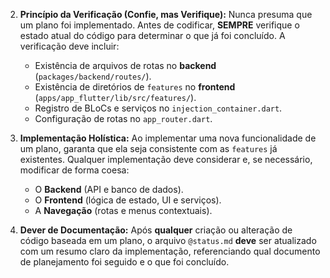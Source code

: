 

2.  **Princípio da Verificação (Confie, mas Verifique):** Nunca presuma que um plano foi implementado. Antes de codificar, **SEMPRE** verifique o estado atual do código para determinar o que já foi concluído. A verificação deve incluir:
    *   Existência de arquivos de rotas no **backend** (`packages/backend/routes/`).
    *   Existência de diretórios de `features` no **frontend** (`apps/app_flutter/lib/src/features/`).
    *   Registro de BLoCs e serviços no `injection_container.dart`.
    *   Configuração de rotas no `app_router.dart`.

3.  **Implementação Holística:** Ao implementar uma nova funcionalidade de um plano, garanta que ela seja consistente com as `features` já existentes. Qualquer implementação deve considerar e, se necessário, modificar de forma coesa:
    *   O **Backend** (API e banco de dados).
    *   O **Frontend** (lógica de estado, UI e serviços).
    *   A **Navegação** (rotas e menus contextuais).

4.  **Dever de Documentação:** Após **qualquer** criação ou alteração de código baseada em um plano, o arquivo `@status.md` **deve** ser atualizado com um resumo claro da implementação, referenciando qual documento de planejamento foi seguido e o que foi concluído.

